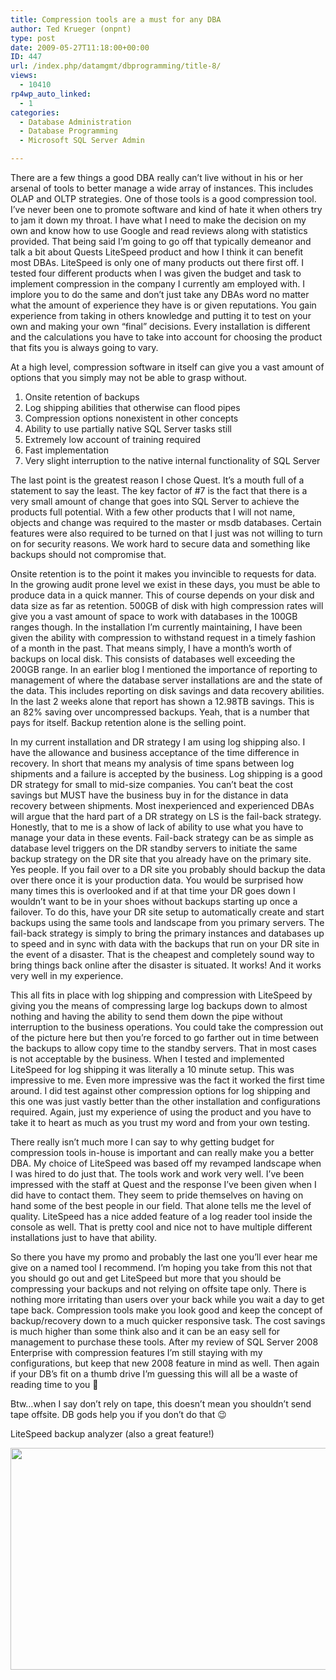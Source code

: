 ```yaml
---
title: Compression tools are a must for any DBA
author: Ted Krueger (onpnt)
type: post
date: 2009-05-27T11:18:00+00:00
ID: 447
url: /index.php/datamgmt/dbprogramming/title-8/
views:
  - 10410
rp4wp_auto_linked:
  - 1
categories:
  - Database Administration
  - Database Programming
  - Microsoft SQL Server Admin

---
```

There are a few things a good DBA really can&#8217;t live without in his or her arsenal of tools to better manage a wide array of instances. This includes OLAP and OLTP strategies. One of those tools is a good compression tool. I’ve never been one to promote software and kind of hate it when others try to jam it down my throat. I have what I need to make the decision on my own and know how to use Google and read reviews along with statistics provided. That being said I&#8217;m going to go off that typically demeanor and talk a bit about Quests LiteSpeed product and how I think it can benefit most DBAs. LiteSpeed is only one of many products out there first off. I tested four different products when I was given the budget and task to implement compression in the company I currently am employed with. I implore you to do the same and don&#8217;t just take any DBAs word no matter what the amount of experience they have is or given reputations. You gain experience from taking in others knowledge and putting it to test on your own and making your own “final” decisions. Every installation is different and the calculations you have to take into account for choosing the product that fits you is always going to vary. 

At a high level, compression software in itself can give you a vast amount of options that you simply may not be able to grasp without.

  1. Onsite retention of backups
  2. Log shipping abilities that otherwise can flood pipes
  3. Compression options nonexistent in other concepts
  4. Ability to use partially native SQL Server tasks still
  5. Extremely low account of training required
  6. Fast implementation
  7. Very slight interruption to the native internal functionality of SQL Server

The last point is the greatest reason I chose Quest. It’s a mouth full of a statement to say the least. The key factor of #7 is the fact that there is a very small amount of change that goes into SQL Server to achieve the products full potential. With a few other products that I will not name, objects and change was required to the master or msdb databases. Certain features were also required to be turned on that I just was not willing to turn on for security reasons. We work hard to secure data and something like backups should not compromise that.

Onsite retention is to the point it makes you invincible to requests for data. In the growing audit prone level we exist in these days, you must be able to produce data in a quick manner. This of course depends on your disk and data size as far as retention. 500GB of disk with high compression rates will give you a vast amount of space to work with databases in the 100GB ranges though. In the installation I’m currently maintaining, I have been given the ability with compression to withstand request in a timely fashion of a month in the past. That means simply, I have a month’s worth of backups on local disk. This consists of databases well exceeding the 200GB range. In an earlier blog I mentioned the importance of reporting to management of where the database server installations are and the state of the data. This includes reporting on disk savings and data recovery abilities. In the last 2 weeks alone that report has shown a 12.98TB savings. This is an 82% saving over uncompressed backups. Yeah, that is a number that pays for itself. Backup retention alone is the selling point. 

In my current installation and DR strategy I am using log shipping also. I have the allowance and business acceptance of the time difference in recovery. In short that means my analysis of time spans between log shipments and a failure is accepted by the business. Log shipping is a good DR strategy for small to mid-size companies. You can’t beat the cost savings but MUST have the business buy in for the distance in data recovery between shipments. Most inexperienced and experienced DBAs will argue that the hard part of a DR strategy on LS is the fail-back strategy. Honestly, that to me is a show of lack of ability to use what you have to manage your data in these events. Fail-back strategy can be as simple as database level triggers on the DR standby servers to initiate the same backup strategy on the DR site that you already have on the primary site. Yes people. If you fail over to a DR site you probably should backup the data over there once it is your production data. You would be surprised how many times this is overlooked and if at that time your DR goes down I wouldn’t want to be in your shoes without backups starting up once a failover. To do this, have your DR site setup to automatically create and start backups using the same tools and landscape from you primary servers. The fail-back strategy is simply to bring the primary instances and databases up to speed and in sync with data with the backups that run on your DR site in the event of a disaster. That is the cheapest and completely sound way to bring things back online after the disaster is situated. It works! And it works very well in my experience. 

This all fits in place with log shipping and compression with LiteSpeed by giving you the means of compressing large log backups down to almost nothing and having the ability to send them down the pipe without interruption to the business operations. You could take the compression out of the picture here but then you’re forced to go farther out in time between the backups to allow copy time to the standby servers. That in most cases is not acceptable by the business. When I tested and implemented LiteSpeed for log shipping it was literally a 10 minute setup. This was impressive to me. Even more impressive was the fact it worked the first time around. I did test against other compression options for log shipping and this one was just vastly better than the other installation and configurations required. Again, just my experience of using the product and you have to take it to heart as much as you trust my word and from your own testing. 

There really isn’t much more I can say to why getting budget for compression tools in-house is important and can really make you a better DBA. My choice of LiteSpeed was based off my revamped landscape when I was hired to do just that. The tools work and work very well. I’ve been impressed with the staff at Quest and the response I’ve been given when I did have to contact them. They seem to pride themselves on having on hand some of the best people in our field. That alone tells me the level of quality. LiteSpeed has a nice added feature of a log reader tool inside the console as well. That is pretty cool and nice not to have multiple different installations just to have that ability.
  
So there you have my promo and probably the last one you’ll ever hear me give on a named tool I recommend. I’m hoping you take from this not that you should go out and get LiteSpeed but more that you should be compressing your backups and not relying on offsite tape only. There is nothing more irritating than users over your back while you wait a day to get tape back. Compression tools make you look good and keep the concept of backup/recovery down to a much quicker responsive task. The cost savings is much higher than some think also and it can be an easy sell for management to purchase these tools. After my review of SQL Server 2008 Enterprise with compression features I’m still staying with my configurations, but keep that new 2008 feature in mind as well. Then again if your DB&#8217;s fit on a thumb drive I&#8217;m guessing this will all be a waste of reading time to you 🙂

Btw…when I say don’t rely on tape, this doesn’t mean you shouldn’t send tape offsite. DB gods help you if you don’t do that 😉

LiteSpeed backup analyzer (also a great feature!)

<div class="image_block">
  <img src="/wp-content/uploads/blogs/DataMgmt//litespeed.gif" alt="" title="" width="800" height="355" />
</div>